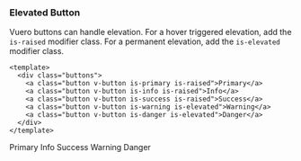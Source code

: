### Elevated Button

Vuero buttons can handle elevation. For a hover triggered elevation,
add the `is-raised` modifier class.
For a permanent elevation, add the `is-elevated` modifier class.

<!--code-->

```vue
<template>
  <div class="buttons">
    <a class="button v-button is-primary is-raised">Primary</a>
    <a class="button v-button is-info is-raised">Info</a>
    <a class="button v-button is-success is-raised">Success</a>
    <a class="button v-button is-warning is-elevated">Warning</a>
    <a class="button v-button is-danger is-elevated">Danger</a>
  </div>
</template>
```

<!--/code-->

<!--example-->

<div class="buttons">
  <a class="button v-button is-primary is-raised">Primary</a>
  <a class="button v-button is-info is-raised">Info</a>
  <a class="button v-button is-success is-raised">Success</a>
  <a class="button v-button is-warning is-elevated">Warning</a>
  <a class="button v-button is-danger is-elevated">Danger</a>
</div>

<!--/example-->

